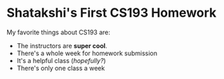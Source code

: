 # Shatakshi's First CS193 Homework

My favorite things about CS193 are:

- The instructors are **super cool**.
- There's a whole week for homework submission
- It's a helpful class (_hopefully?_)
- There's only one class a week
